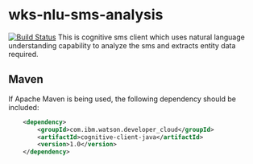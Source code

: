 # wks-nlu-sms-analysis
[![Build Status](https://travis-ci.org/IBM/watson-online-store.svg?branch=master)](https://travis-ci.org/ragudiko/sms-client)
This is cognitive sms client which uses natural language understanding capability to analyze the sms and extracts entity data required.

## Maven
If Apache Maven is being used, the following dependency should be included:
```xml
  	<dependency>
  		<groupId>com.ibm.watson.developer_cloud</groupId>
  		<artifactId>cognitive-client-java</artifactId>
  		<version>1.0</version>
  	</dependency> 	
```
